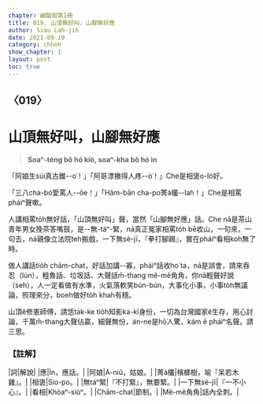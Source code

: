 ```yaml
---
chapter: 鹹酸甜第1冊
title: 019. 山頂無好叫，山腳無好應
author: Siau Lah-jih
date: 2021-09-19
category: chheh
show_chapter: 1
layout: post
toc: true
---
```

  
## 〈019〉
# 山頂無好叫，山腳無好應
>**Soaⁿ-téng bô hó kiò, soaⁿ-kha bô hó ìn**
 
「阿娘生súi真古錐--o͘！」「阿哥漂撇得人疼--ò͘！」Che是相褒o-ló好。

「三八cha-bó͘愛罵人--ōe！」「Hâm-bān cha-po͘菁á欉--lah！」Che是相罵pháiⁿ聲嗽。

人講相罵to̍h無好話，「山頂無好叫」聲，當然「山腳無好應」話。Che nā是茶山青年男女挽茶答嘴鼓，是--無-táⁿ-緊，nā真正冤家相罵to̍h bē收山，一句來，一句去，ná親像立法院teh搬戲，一下無sè-jī，『拳打腳踢』，實在pháiⁿ看相koh無了時。

做人講話tio̍h chām-chat，好話加講--寡，pháiⁿ話收ho͘ ta，nā是誤會，請來吞忍（lún），粗魯話、垃圾話、大聲話m̄-thang mê-mê角角，你nā輕聲好說（seh），人一定看做有水準，火氣落軟笑bún-bún，大事化小事，小事to̍h無議論，照理來分，boeh做好to̍h khah有穩。

山頂ê修憲師傅，請恁ta̍k-ke tio̍h知影ka-kī身份，一切為台灣國家ê生存，用心討論，千萬m̄-thang大聲佔贏，細聲無份，án-ne是hō͘人驚，kám ē pháiⁿ名聲。請三思。



### 【註解】

|詞|解說|
|應|Ìn，應話。|
|阿娘|A-niû，姑娘。|
|菁á欉|檳榔樹，喻『呆若木雞』。|
|相褒|Sio-po。|
|無táⁿ緊|『不打緊』，無要緊。|
|一下無sè-jī|『一不小心』。|
|看相|Khòaⁿ-siùⁿ。|
|Chām-chat|節制。|
|Mê-mê角角|話內全刺。|
